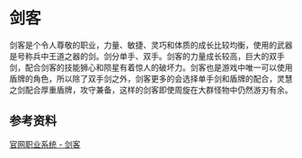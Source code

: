 # 剑客

剑客是个令人尊敬的职业，力量、敏捷、灵巧和体质的成长比较均衡，使用的武器是号称兵中王道之器的剑。剑分单手、双手。剑客的力量成长较高，巨大的双手剑，配合剑客的技能狮心和陨星有着惊人的破坏力。剑客也是游戏中唯一可以使用盾牌的角色，所以除了双手剑之外，剑客更多的会选择单手剑和盾牌的配合，灵慧之剑配合厚重盾牌，攻守兼备，这样的剑客即使周旋在大群怪物中仍然游刃有余。



## 参考资料

[官网职业系统 - 剑客](http://ffo.qq.com/new/newerData/jk.htm)